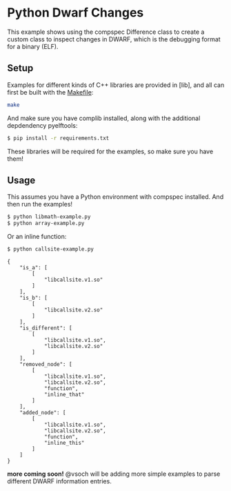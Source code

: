 # Python Dwarf Changes

This example shows using the compspec Difference class to create a custom
class to inspect changes in DWARF, which is the debugging format for a binary (ELF).

## Setup

Examples for different kinds of C++ libraries are provided in [lib], and all can 
first be built with the [Makefile](Makefile):

```bash
make
```

And make sure you have complib installed, along with the additional depdendency
pyelftools:

```bash
$ pip install -r requirements.txt
```

These libraries will be required for the examples, so make sure you have them!

## Usage

This assumes you have a Python environment with compspec installed.
And then run the examples!

```bash
$ python libmath-example.py
$ python array-example.py
```

Or an inline function:

```bash
$ python callsite-example.py
```
```
{
    "is_a": [
        [
            "libcallsite.v1.so"
        ]
    ],
    "is_b": [
        [
            "libcallsite.v2.so"
        ]
    ],
    "is_different": [
        [
            "libcallsite.v1.so",
            "libcallsite.v2.so"
        ]
    ],
    "removed_node": [
        [
            "libcallsite.v1.so",
            "libcallsite.v2.so",
            "function",
            "inline_that"
        ]
    ],
    "added_node": [
        [
            "libcallsite.v1.so",
            "libcallsite.v2.so",
            "function",
            "inline_this"
        ]
    ]
}
```

**more coming soon!** @vsoch will be adding more simple examples to parse different
DWARF information entries.
